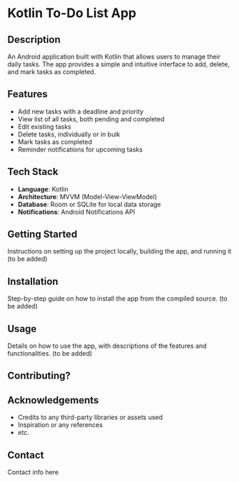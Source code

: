 # Kotlin To-Do List App

## Description
An Android application built with Kotlin that allows users to manage their daily tasks. The app provides a simple and intuitive interface to add, delete, and mark tasks as completed.

## Features
- Add new tasks with a deadline and priority
- View list of all tasks, both pending and completed
- Edit existing tasks
- Delete tasks, individually or in bulk
- Mark tasks as completed
- Reminder notifications for upcoming tasks

## Tech Stack
- **Language**: Kotlin
- **Architecture**: MVVM (Model-View-ViewModel)
- **Database**: Room or SQLite for local data storage
- **Notifications**: Android Notifications API

## Getting Started
Instructions on setting up the project locally, building the app, and running it (to be added)

## Installation
Step-by-step guide on how to install the app from the compiled source. (to be added)

## Usage
Details on how to use the app, with descriptions of the features and functionalities. (to be added)

## Contributing?

## Acknowledgements
- Credits to any third-party libraries or assets used
- Inspiration or any references
- etc.

## Contact
Contact info here
